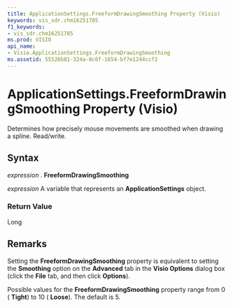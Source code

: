 ```yaml
---
title: ApplicationSettings.FreeformDrawingSmoothing Property (Visio)
keywords: vis_sdr.chm16251785
f1_keywords:
- vis_sdr.chm16251785
ms.prod: VISIO
api_name:
- Visio.ApplicationSettings.FreeformDrawingSmoothing
ms.assetid: 55526b81-324a-8c6f-1654-bf7e1244ccf2
---
```



# ApplicationSettings.FreeformDrawingSmoothing Property (Visio)

Determines how precisely mouse movements are smoothed when drawing a spline. Read/write.


## Syntax

 _expression_ . **FreeformDrawingSmoothing**

 _expression_ A variable that represents an **ApplicationSettings** object.


### Return Value

Long


## Remarks

Setting the  **FreeformDrawingSmoothing** property is equivalent to setting the **Smoothing** option on the **Advanced** tab in the **Visio Options** dialog box (click the **File** tab, and then click **Options**).

Possible values for the  **FreeformDrawingSmoothing** property range from 0 ( **Tight**) to 10 ( **Loose**). The default is 5.


